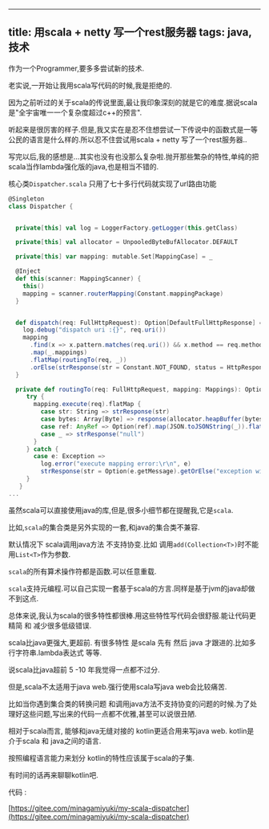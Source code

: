 
---
title: 用scala + netty 写一个rest服务器
tags: java,技术
---

作为一个Programmer,要多多尝试新的技术.

老实说,一开始让我用scala写代码的时候,我是拒绝的.

因为之前听过的关于scala的传说里面,最让我印象深刻的就是它的难度.据说scala是"全宇宙唯一一个复杂度超过c++的预言".

听起来是很厉害的样子.但是,我又实在是忍不住想尝试一下传说中的函数式是一等公民的语言是什么样的.所以忍不住尝试用scala + netty 写了一个rest服务器..

写完以后,我的感想是...其实也没有也没那么复杂啦.抛开那些繁杂的特性,单纯的把scala当作lambda强化版的java,也是相当不错的.


核心类`Dispatcher.scala` 只用了七十多行代码就实现了url路由功能

```scala
@Singleton
class Dispatcher {


  private[this] val log = LoggerFactory.getLogger(this.getClass)

  private[this] val allocator = UnpooledByteBufAllocator.DEFAULT

  private[this] var mapping: mutable.Set[MappingCase] = _

  @Inject
  def this(scanner: MappingScanner) {
    this()
    mapping = scanner.routerMapping(Constant.mappingPackage)
  }


  def dispatch(req: FullHttpRequest): Option[DefaultFullHttpResponse] = {
    log.debug("dispatch uri :{}", req.uri())
    mapping
      .find(x => x.pattern.matches(req.uri()) && x.method == req.method.toString.toUpperCase)
      .map(_.mappings)
      .flatMap(routingTo(req, _))
      .orElse(strResponse(str = Constant.NOT_FOUND, status = HttpResponseStatus.NOT_FOUND))
  }

  private def routingTo(req: FullHttpRequest, mapping: Mappings): Option[DefaultFullHttpResponse] = {
     try {
       mapping.execute(req).flatMap {
         case str: String => strResponse(str)
         case bytes: Array[Byte] => response(allocator.heapBuffer(bytes.length).writeBytes(bytes), contentType = "application/octet-stream")
         case ref: AnyRef => Option(ref).map(JSON.toJSONString(_)).flatMap(strResponse(_, contentType = "application/json"))
         case _ => strResponse("null")
       }
     } catch {
       case e: Exception =>
         log.error("execute mapping error:\r\n", e)
         strResponse(str = Option(e.getMessage).getOrElse("exception with 417"), status = HttpResponseStatus.EXPECTATION_FAILED)
     }
   }
...
```



虽然scala可以直接使用java的库,但是,很多小细节都在提醒我,它是`scala`.

比如,`scala`的集合类是另外实现的一套,和java的集合类不兼容.

默认情况下 scala调用java方法 不支持协变.比如 调用`add(Collection<T>)`时不能用`List<T>`作为参数.

`scala`的所有算术操作符都是函数.可以任意重载.

`scala`支持元编程.可以自己实现一套基于scala的方言.同样是基于jvm的java却做不到这点.



总体来说,我认为scala的很多特性都很棒.用这些特性写代码会很舒服.能让代码更精简 和 减少很多低级错误.

scala比java更强大,更超前. 有很多特性 是scala 先有 然后 java 才跟进的.比如多行字符串.lambda表达式 等等.

说scala比java超前 5 -10 年我觉得一点都不过分. 



但是,scala不太适用于java web.强行使用scala写java web会比较痛苦.

比如当你遇到集合类的转换问题 和调用java方法不支持协变的问题的时候.为了处理好这些问题,写出来的代码一点都不优雅,甚至可以说很丑陋.



相对于scala而言, 能够和java无缝对接的 kotlin更适合用来写java web. kotlin是介于scala 和 java之间的语言.

按照编程语言能力来划分 kotlin的特性应该属于scala的子集.

有时间的话再来聊聊kotlin吧.



代码 : 

[https://gitee.com/minagamiyuki/my-scala-dispatcher](https://gitee.com/minagamiyuki/my-scala-dispatcher)


